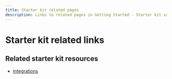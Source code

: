 ```yaml
---
title: Starter kit related pages
description: Links to related pages in Getting Started - Starter kit section
---
```

# Starter kit related links

## Related starter kit resources

* [Integrations](../back-office-integrations/integrations.md)

